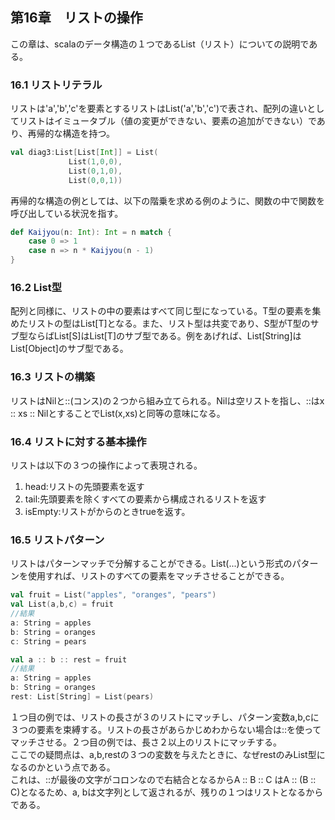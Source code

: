 ## 第16章　リストの操作

この章は、scalaのデータ構造の１つであるList（リスト）についての説明である。

### 16.1 リストリテラル
リストは'a','b','c'を要素とするリストはList('a','b','c')で表され、配列の違いとしてリストはイミュータブル（値の変更ができない、要素の追加ができない）であり、再帰的な構造を持つ。

```scala
val diag3:List[List[Int]] = List(
			 List(1,0,0),
			 List(0,1,0),
			 List(0,0,1))
```

再帰的な構造の例としては、以下の階乗を求める例のように、関数の中で関数を呼び出している状況を指す。

```scala
def Kaijyou(n: Int): Int = n match {
	case 0 => 1
	case n => n * Kaijyou(n - 1)
}
```


### 16.2 List型
配列と同様に、リストの中の要素はすべて同じ型になっている。T型の要素を集めたリストの型はList[T]となる。また、リスト型は共変であり、S型がT型のサブ型ならばList[S]はList[T]のサブ型である。例をあげれば、List[String]はList[Object]のサブ型である。

### 16.3 リストの構築
リストはNilと::(コンス)の２つから組み立てられる。Nilは空リストを指し、::はx :: xs :: NilとすることでList(x,xs)と同等の意味になる。

### 16.4 リストに対する基本操作
リストは以下の３つの操作によって表現される。
1. head:リストの先頭要素を返す
2. tail:先頭要素を除くすべての要素から構成されるリストを返す
3. isEmpty:リストがからのときtrueを返す。

### 16.5 リストパターン
リストはパターンマッチで分解することができる。List(...)という形式のパターンを使用すれば、リストのすべての要素をマッチさせることができる。

```scala
val fruit = List("apples", "oranges", "pears")
val List(a,b,c) = fruit
//結果
a: String = apples
b: String = oranges
c: String = pears

val a :: b :: rest = fruit
//結果
a: String = apples
b: String = oranges
rest: List[String] = List(pears)
```

１つ目の例では、リストの長さが３のリストにマッチし、パターン変数a,b,cに３つの要素を束縛する。リストの長さがあらかじめわからない場合は::を使ってマッチさせる。２つ目の例では、長さ２以上のリストにマッチする。  
ここでの疑問点は、a,b,restの３つの変数を与えたときに、なぜrestのみList型になるのかという点である。  
これは、::が最後の文字がコロンなので右結合となるからA :: B :: C はA :: (B :: C)となるため、a, bは文字列として返されるが、残りの１つはリストとなるからである。

